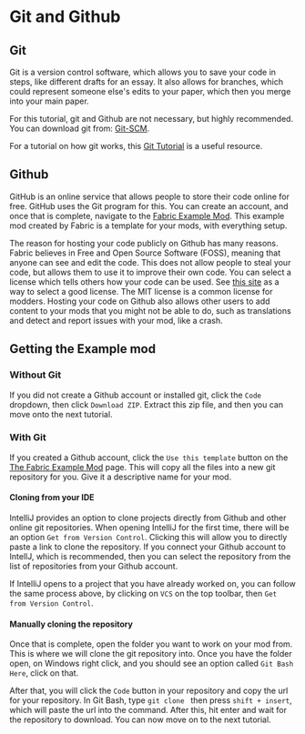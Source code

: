 # Git and Github

## Git

Git is a version control software, which allows you to save your code in steps, like different drafts for an essay. It also allows for branches, which could represent someone else's edits to your paper, which then you merge into your main paper.

For this tutorial, git and Github are not necessary, but highly recommended. You can download git from: [Git-SCM](https://git-scm.com/).

For a tutorial on how git works, this [Git Tutorial](https://www.tutorialspoint.com/git/) is a useful resource.

## Github

GitHub is an online service that allows people to store their code online for free. GitHub uses the Git program for this. You can create an account, and once that is complete, navigate to the [Fabric Example Mod](https://github.com/fabricMC/fabric-example-mod). This example mod created by Fabric is a template for your mods, with everything setup.

The reason for hosting your code publicly on Github has many reasons. Fabric believes in Free and Open Source Software (FOSS), meaning that anyone can see and edit the code. This does not allow people to steal your code, but allows them to use it to improve their own code. You can select a license which tells others how your code can be used. See [this site](https://choosealicense.com/) as a way to select a good license. The MIT license is a common license for modders. Hosting your code on Github also allows other users to add content to your mods that you might not be able to do, such as translations and detect and report issues with your mod, like a crash. 

## Getting the Example mod

### Without Git

If you did not create a Github account or installed git, click the `Code` dropdown, then click `Download ZIP`. Extract this zip file, and then you can move onto the next tutorial.

### With Git

If you created a Github account, click the `Use this template` button on the [The Fabric Example Mod](https://github.com/fabricMC/fabric-example-mod) page. This will copy all the files into a new git repository for you. Give it a descriptive name for your mod.

#### Cloning from your IDE

IntelliJ provides an option to clone projects directly from Github and other online git repositories. When opening IntelliJ for the first time, there will be an option `Get from Version Control`. Clicking this will allow you to directly paste a link to clone the repository. If you connect your Github account to IntellJ, which is recommended, then you can select the repository from the list of repositories from your Github account.

If IntelliJ opens to a project that you have already worked on, you can follow the same process above, by clicking on `VCS` on the top toolbar, then `Get from Version Control`.

#### Manually cloning the repository

Once that is complete, open the folder you want to work on your mod from. This is where we will clone the git repository into. Once you have the folder open, on Windows right click, and you should see an option called `Git Bash Here`, click on that.

After that, you will click the `Code` button in your repository and copy the url for your repository. In Git Bash, type `git clone ` then press `shift + insert`, which will paste the url into the command. After this, hit enter and wait for the repository to download. You can now move on to the next tutorial.
